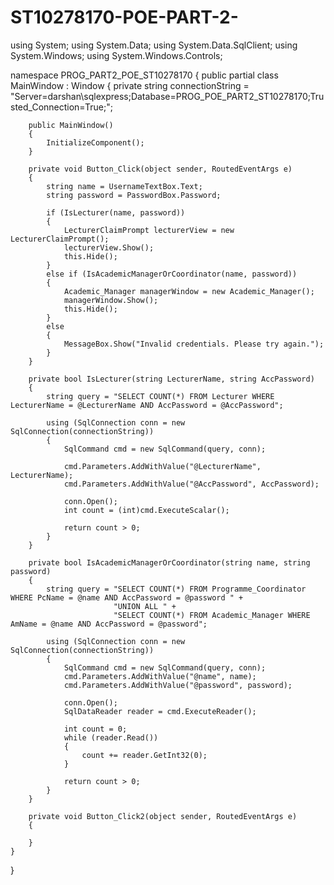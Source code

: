 # ST10278170-POE-PART-2-


using System;
using System.Data;
using System.Data.SqlClient;
using System.Windows;
using System.Windows.Controls;

namespace PROG_PART2_POE_ST10278170
{
    public partial class MainWindow : Window
    {
        private string connectionString = "Server=darshan\\sqlexpress;Database=PROG_POE_PART2_ST10278170;Trusted_Connection=True;";

        public MainWindow()
        {
            InitializeComponent();
        }

        private void Button_Click(object sender, RoutedEventArgs e)
        {
            string name = UsernameTextBox.Text;
            string password = PasswordBox.Password;

            if (IsLecturer(name, password))
            {
                LecturerClaimPrompt lecturerView = new LecturerClaimPrompt();
                lecturerView.Show();
                this.Hide();
            }
            else if (IsAcademicManagerOrCoordinator(name, password))
            {
                Academic_Manager managerWindow = new Academic_Manager();
                managerWindow.Show();
                this.Hide();
            }
            else
            {
                MessageBox.Show("Invalid credentials. Please try again.");
            }
        }

        private bool IsLecturer(string LecturerName, string AccPassword)
        {
            string query = "SELECT COUNT(*) FROM Lecturer WHERE LecturerName = @LecturerName AND AccPassword = @AccPassword";

            using (SqlConnection conn = new SqlConnection(connectionString))
            {
                SqlCommand cmd = new SqlCommand(query, conn);

                cmd.Parameters.AddWithValue("@LecturerName", LecturerName);
                cmd.Parameters.AddWithValue("@AccPassword", AccPassword);

                conn.Open();
                int count = (int)cmd.ExecuteScalar();

                return count > 0;
            }
        }

        private bool IsAcademicManagerOrCoordinator(string name, string password)
        {
            string query = "SELECT COUNT(*) FROM Programme_Coordinator WHERE PcName = @name AND AccPassword = @password " +
                           "UNION ALL " +
                           "SELECT COUNT(*) FROM Academic_Manager WHERE AmName = @name AND AccPassword = @password";

            using (SqlConnection conn = new SqlConnection(connectionString))
            {
                SqlCommand cmd = new SqlCommand(query, conn);
                cmd.Parameters.AddWithValue("@name", name);
                cmd.Parameters.AddWithValue("@password", password);

                conn.Open();
                SqlDataReader reader = cmd.ExecuteReader();

                int count = 0;
                while (reader.Read())
                {
                    count += reader.GetInt32(0);
                }

                return count > 0;
            }
        }

        private void Button_Click2(object sender, RoutedEventArgs e)
        {

        }
    }
}
